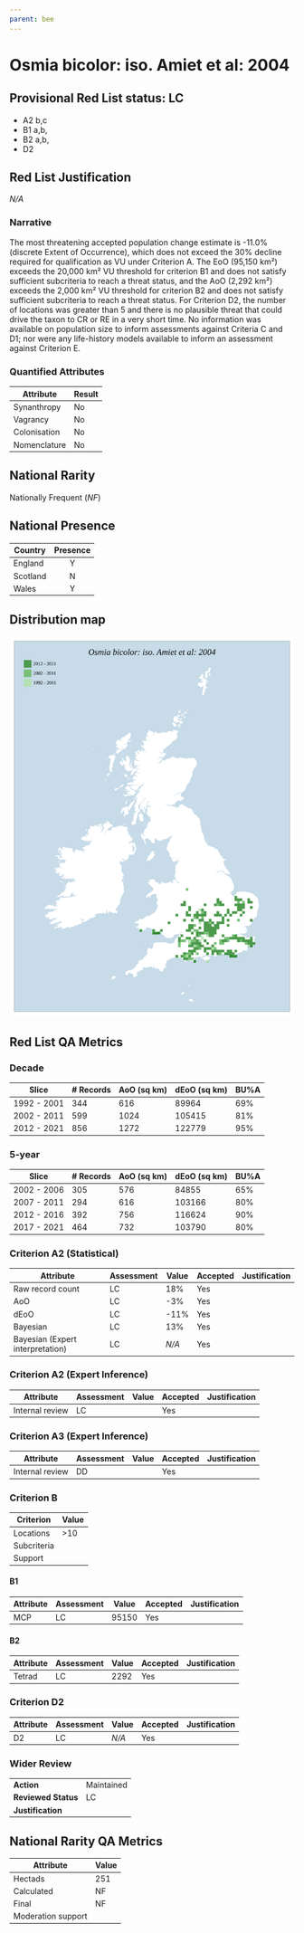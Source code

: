 ```yaml
---
parent: bee
---
```


# Osmia bicolor: iso. Amiet et al: 2004

## Provisional Red List status: LC
- A2 b,c
- B1 a,b, 
- B2 a,b, 
- D2

## Red List Justification
*N/A*
### Narrative


The most threatening accepted population change estimate is -11.0% (discrete Extent of Occurrence), which does not exceed the 30% decline required for qualification as VU under Criterion A. The EoO (95,150 km²) exceeds the 20,000 km² VU threshold for criterion B1 and does not satisfy sufficient subcriteria to reach a threat status, and the AoO (2,292 km²) exceeds the 2,000 km² VU threshold for criterion B2 and does not satisfy sufficient subcriteria to reach a threat status. For Criterion D2, the number of locations was greater than 5 and there is no plausible threat that could drive the taxon to CR or RE in a very short time. No information was available on population size to inform assessments against Criteria C and D1; nor were any life-history models available to inform an assessment against Criterion E.
### Quantified Attributes
|Attribute|Result|
|---|---|
|Synanthropy|No|
|Vagrancy|No|
|Colonisation|No|
|Nomenclature|No|


## National Rarity
Nationally Frequent (*NF*)

## National Presence
|Country|Presence
|---|:-:|
|England|Y|
|Scotland|N|
|Wales|Y|


## Distribution map
![](../map/233.svg)

## Red List QA Metrics
### Decade
| Slice | # Records | AoO (sq km) | dEoO (sq km) |BU%A |
|---|---|---|---|---|
|1992 - 2001|344|616|89964|69%|
|2002 - 2011|599|1024|105415|81%|
|2012 - 2021|856|1272|122779|95%|
### 5-year
| Slice | # Records | AoO (sq km) | dEoO (sq km) |BU%A |
|---|---|---|---|---|
|2002 - 2006|305|576|84855|65%|
|2007 - 2011|294|616|103166|80%|
|2012 - 2016|392|756|116624|90%|
|2017 - 2021|464|732|103790|80%|
### Criterion A2 (Statistical)
|Attribute|Assessment|Value|Accepted|Justification
|---|---|---|---|---|
|Raw record count|LC|18%|Yes||
|AoO|LC|-3%|Yes||
|dEoO|LC|-11%|Yes||
|Bayesian|LC|13%|Yes||
|Bayesian (Expert interpretation)|LC|*N/A*|Yes||
### Criterion A2 (Expert Inference)
|Attribute|Assessment|Value|Accepted|Justification
|---|---|---|---|---|
|Internal review|LC||Yes||
### Criterion A3 (Expert Inference)
|Attribute|Assessment|Value|Accepted|Justification
|---|---|---|---|---|
|Internal review|DD||Yes||
### Criterion B
|Criterion| Value|
|---|---|
|Locations|>10|
|Subcriteria||
|Support||
#### B1
|Attribute|Assessment|Value|Accepted|Justification
|---|---|---|---|---|
|MCP|LC|95150|Yes||
#### B2
|Attribute|Assessment|Value|Accepted|Justification
|---|---|---|---|---|
|Tetrad|LC|2292|Yes||
### Criterion D2
|Attribute|Assessment|Value|Accepted|Justification
|---|---|---|---|---|
|D2|LC|*N/A*|Yes||
### Wider Review
|  |  |
|---|---|
|**Action**|Maintained|
|**Reviewed Status**|LC|
|**Justification**||


## National Rarity QA Metrics
|Attribute|Value|
|---|---|
|Hectads|251|
|Calculated|NF|
|Final|NF|
|Moderation support||


